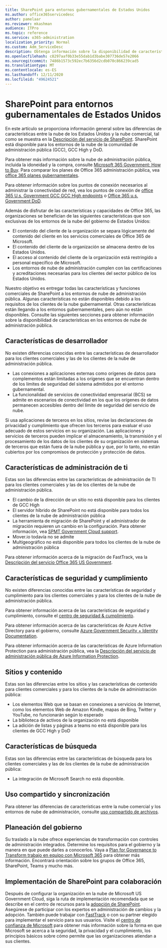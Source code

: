 ```yaml
---
title: SharePoint para entornos gubernamentales de Estados Unidos
ms.author: office365servicedesc
author: pamelaar
ms.reviewer: mkashman
audience: ITPro
ms.topic: reference
ms.service: o365-administration
localization_priority: Normal
ms.custom: Adm_ServiceDesc
description: Obtenga información sobre la disponibilidad de características de SharePoint para los clientes de la nube de US Government.
ms.openlocfilehash: c8297aaf0b33e55dab1d3babe307736de57e2066
ms.sourcegitcommit: 7486b1573c592ec7b6356d2cdb070c866239cad5
ms.translationtype: MT
ms.contentlocale: es-ES
ms.lasthandoff: 12/11/2020
ms.locfileid: "49624521"
---
```

# <a name="sharepoint-for-us-government-environments"></a>SharePoint para entornos gubernamentales de Estados Unidos

En este artículo se proporciona información general sobre las diferencias de características entre la nube de los Estados Unidos y la nube comercial, tal como se muestra en la [Descripción del servicio de SharePoint](/office365/servicedescriptions/sharepoint-online-service-description/sharepoint-online-service-description). SharePoint está disponible para los entornos de la nube de la comunidad de administración pública (GCC), GCC High y DoD. 

Para obtener más información sobre la nube de administración pública, incluida la idoneidad y la compra, consulte [Microsoft 365 Government: How to Buy](/office365/servicedescriptions/office-365-platform-service-description/office-365-us-government/microsoft-365-government-how-to-buy). Para comparar los planes de Office 365 administración pública, vea [office 365 planes gubernamentales](https://www.microsoft.com/microsoft-365/government/compare-office-365-government-plans?rtc=1#EligibilityRequirements).

Para obtener información sobre los puntos de conexión necesarios al administrar la conectividad de red, vea los puntos de conexión de [office 365 U.s. Government GCC GCC High endpoints](/office365/enterprise/office-365-u-s-government-gcc-high-endpoints#sharepoint-online-and-onedrive-for-business) o [Office 365 u.s. Government DoD](/office365/enterprise/office-365-u-s-government-dod-endpoints#sharepoint-online-and-onedrive-for-business).

Además de disfrutar de las características y capacidades de Office 365, las organizaciones se benefician de las siguientes características que son exclusivas de los entornos de la nube del gobierno de Estados Unidos:

-   El contenido del cliente de la organización se separa lógicamente del contenido del cliente en los servicios comerciales de Office 365 de Microsoft.
-   El contenido del cliente de la organización se almacena dentro de los Estados Unidos.
-   El acceso al contenido del cliente de la organización está restringido a personal específico de Microsoft.
-   Los entornos de nube de administración cumplen con las certificaciones y acreditaciones necesarias para los clientes del sector público de los Estados Unidos.

Nuestro objetivo es entregar todas las características y funciones comerciales de SharePoint a los entornos de nube de administración pública. Algunas características no están disponibles debido a los requisitos de los clientes de la nube gubernamental. Otras características están llegando a los entornos gubernamentales, pero aún no están disponibles. Consulte las siguientes secciones para obtener información sobre la disponibilidad de características en los entornos de nube de administración pública.

## <a name="developer-features"></a>Características de desarrollador

No existen diferencias conocidas entre las características de desarrollador para los clientes comerciales y las de los clientes de la nube de administración pública.

- Las conexiones a aplicaciones externas como orígenes de datos para complementos están limitadas a los orígenes que se encuentran dentro de los límites de seguridad del sistema admitidos por el entorno gubernamental.
- La funcionalidad de servicios de conectividad empresarial (BCS) se admite en escenarios de conectividad en los que los orígenes de datos permanecen accesibles dentro del límite de seguridad del servicio de nube.

Si usa aplicaciones de terceros en los sitios, revise las declaraciones de privacidad y cumplimiento que ofrecen los terceros para evaluar el uso adecuado de estos servicios en su organización. Las aplicaciones y servicios de terceros pueden implicar el almacenamiento, la transmisión y el procesamiento de los datos de los clientes de su organización en sistemas de terceros que están fuera de la nube pública y que, por lo tanto, no están cubiertos por los compromisos de protección y protección de datos. 

## <a name="it-admin-features"></a>Características de administración de ti

Estas son las diferencias entre las características de administración de TI para los clientes comerciales y las de los clientes de la nube de administración pública.

- El cambio de la dirección de un sitio no está disponible para los clientes de GCC High
- El servidor híbrido de SharePoint no está disponible para todos los clientes de la nube de administración pública
- La herramienta de migración de SharePoint y el administrador de migración requieren un cambio en la configuración. Para obtener información, vea [SPMT Government Cloud support](/sharepointmigration/spmt-install-issues#government-cloud-support).
- Mover.io todavía no se admite
- Multigeográfico no está disponible para todos los clientes de la nube de administración pública

Para obtener información acerca de la migración de FastTrack, vea la [Descripción del servicio Office 365 US Government](/office365/servicedescriptions/office-365-platform-service-description/office-365-us-government/office-365-us-government#data-migrations-performed-by-fasttrack).

## <a name="security-and-compliance-features"></a>Características de seguridad y cumplimiento

No existen diferencias conocidas entre las características de seguridad y cumplimiento para los clientes comerciales y para los clientes de la nube de administración pública.

Para obtener información acerca de las características de seguridad y cumplimiento, consulte el [centro de seguridad & cumplimiento](https://docs.microsoft.com/office365/servicedescriptions/office-365-platform-service-description/office-365-securitycompliance-center).

Para obtener información acerca de las características de Azure Active Directory para el gobierno, consulte [Azure Government Security + Identity Documentation](/azure/azure-government/documentation-government-services-securityandidentity#azure-active-directory). 

Para obtener información acerca de las características de Azure Information Protection para administración pública, vea la [Descripción del servicio de administración pública de Azure Information Protection](/enterprise-mobility-security/solutions/ems-aip-premium-govt-service-description). 

## <a name="sites-and-content"></a>Sitios y contenido

Estas son las diferencias entre los sitios y las características de contenido para clientes comerciales y para los clientes de la nube de administración pública:

- Los elementos Web que se basan en conexiones a servicios de Internet, como los elementos Web de Amazon Kindle, mapas de Bing, Twitter y YouTube, no funcionarán según lo esperado
- La biblioteca de activos de la organización no está disponible
- La adición de listas y páginas a teams no está disponible para los clientes de GCC High y DoD

## <a name="search-features"></a>Características de búsqueda

Estas son las diferencias entre las características de búsqueda para los clientes comerciales y las de los clientes de la nube de administración pública:

- La integración de Microsoft Search no está disponible.

## <a name="sharing-and-sync"></a>Uso compartido y sincronización

Para obtener las diferencias de características entre la nube comercial y los entornos de nube de administración, consulte [uso compartido de archivos](/office365/servicedescriptions/office-365-platform-service-description/office-365-us-government/gcc-high-and-dod#file-sharing).

## <a name="plan-for-governance"></a>Planeación del gobierno

Su traslado a la nube ofrece experiencias de transformación con controles de administración integrados. Determine los requisitos para el gobierno y la manera en que puede darles a conocerlos. Vaya a [Plan for Governance to Transform trabajo en equipo con Microsoft 365](https://resources.techcommunity.microsoft.com/teamwork-governance/) para obtener más información. Encontrará orientación sobre los grupos de Office 365, SharePoint, Teams y mucho más.

## <a name="deploy-sharepoint-for-collaboration"></a>Implementación de SharePoint para colaboración

Después de configurar la organización en la nube de Microsoft US Government Cloud, siga la ruta de implementación recomendada que se describe en el centro de recursos para la [adopción de SharePoint](https://resources.techcommunity.microsoft.com/resources/SharePoint-adoption/). Asegúrese de participar con los expertos en administración de cambios y la adopción.
También puede trabajar con [FastTrack](https://www.microsoft.com/fasttrack) o con su partner elegido para implementar el servicio para sus usuarios.
Visite el [centro de confianza de Microsoft](https://www.microsoft.com/trust-center) para obtener más información sobre la forma en que Microsoft se acerca a la seguridad, la privacidad y el cumplimiento, los principios básicos sobre cómo permite que las organizaciones atiendan a sus clientes.
